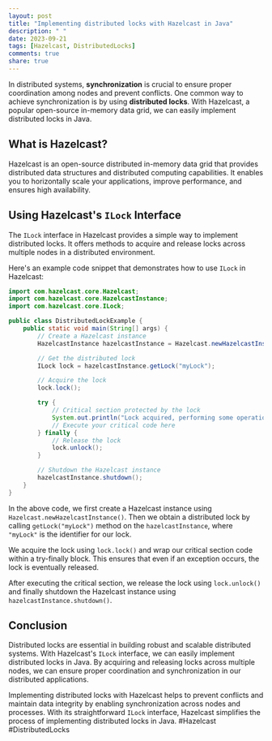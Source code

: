 ```yaml
---
layout: post
title: "Implementing distributed locks with Hazelcast in Java"
description: " "
date: 2023-09-21
tags: [Hazelcast, DistributedLocks]
comments: true
share: true
---
```


In distributed systems, **synchronization** is crucial to ensure proper coordination among nodes and prevent conflicts. One common way to achieve synchronization is by using **distributed locks**. With Hazelcast, a popular open-source in-memory data grid, we can easily implement distributed locks in Java.

## What is Hazelcast?

Hazelcast is an open-source distributed in-memory data grid that provides distributed data structures and distributed computing capabilities. It enables you to horizontally scale your applications, improve performance, and ensures high availability.

## Using Hazelcast's `ILock` Interface

The `ILock` interface in Hazelcast provides a simple way to implement distributed locks. It offers methods to acquire and release locks across multiple nodes in a distributed environment.

Here's an example code snippet that demonstrates how to use `ILock` in Hazelcast:

```java
import com.hazelcast.core.Hazelcast;
import com.hazelcast.core.HazelcastInstance;
import com.hazelcast.core.ILock;

public class DistributedLockExample {
    public static void main(String[] args) {
        // Create a Hazelcast instance
        HazelcastInstance hazelcastInstance = Hazelcast.newHazelcastInstance();

        // Get the distributed lock
        ILock lock = hazelcastInstance.getLock("myLock");

        // Acquire the lock
        lock.lock();

        try {
            // Critical section protected by the lock
            System.out.println("Lock acquired, performing some operation...");
            // Execute your critical code here
        } finally {
            // Release the lock
            lock.unlock();
        }

        // Shutdown the Hazelcast instance
        hazelcastInstance.shutdown();
    }
}
```

In the above code, we first create a Hazelcast instance using `Hazelcast.newHazelcastInstance()`. Then we obtain a distributed lock by calling `getLock("myLock")` method on the `hazelcastInstance`, where `"myLock"` is the identifier for our lock.

We acquire the lock using `lock.lock()` and wrap our critical section code within a try-finally block. This ensures that even if an exception occurs, the lock is eventually released.

After executing the critical section, we release the lock using `lock.unlock()` and finally shutdown the Hazelcast instance using `hazelcastInstance.shutdown()`.

## Conclusion

Distributed locks are essential in building robust and scalable distributed systems. With Hazelcast's `ILock` interface, we can easily implement distributed locks in Java. By acquiring and releasing locks across multiple nodes, we can ensure proper coordination and synchronization in our distributed applications.

Implementing distributed locks with Hazelcast helps to prevent conflicts and maintain data integrity by enabling synchronization across nodes and processes. With its straightforward `ILock` interface, Hazelcast simplifies the process of implementing distributed locks in Java. #Hazelcast #DistributedLocks